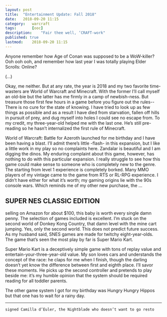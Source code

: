 ```yaml
---
layout: post
title: 	"Entertainment Update: Fall 2018"
date:	2018-09-20 11:15
category:	warcraft
tags:		[ooc] 
description: 	"Fair thee well, ‘CRAFT-work"
published: true
lastmod:	2018-09-20 11:15
---
```


Anyone remember how Age of Conan was supposed to be a WoW-killer? Ooh ooh ooh, and remember how last year I was totally playing Elder Scrolls: Online?

(...)

Okay, me neither. But at any rate, the year is 2018 and my two favorite time-wasters are World of Warcraft and Minecraft. With the former I’ll call myself an old-bie but the latter has me firmly in a camp of newbish-ness. But treasure those first few hours in a game before you figure out the rules--There is no cure for the state of knowing. I have tried to look up as few things as possible and as a result I have died from starvation, fallen off hills in pursuit of prey, and dug myself into holes I could see no escape from. To my credit, my three-year-old helped me with the last one. He’s still pre-reading so he hasn’t internalized the first rule of Minecraft.

World of Warcraft: Battle for Azeroth launched for me birthday and I have been having a blast. I’ll admit there’s little -flash- in this expansion, but I like a little work in my play so no complaints here. Zandalar is beautiful and I am digging the dinos. My enduring complaint about this game, however, has nothing to do with this particular expansion. I really struggle to see how this game could make sense to someone who is completely new to the genre. The starting from level 1 experience is completely borked. Many MMO players of my vintage came to the game from RTS or RL-RPG experience. I didn’t have either for what it’s worth; my gaming origins lie with the 90s console wars. Which reminds me of my other new purchase, the …

## SUPER NES CLASSIC EDITION

selling on Amazon for about $100, this baby is worth every single damn penny. The selection of games included is excellent. I’m stuck on the second world of Donkey Kong Country, that damn level with the mine cart jumping. Yes, only the second world. This does not predict future success. As my husband said, SNES games are made for twitchy eight-year-olds. The game that’s seen the most play by far is Super Mario Kart. 

Super Mario Kart is a deceptively simple game with tons of replay value and entertain-your-three-year-old value. My son loves cars and understands the concept of the race: he claps for me when I finish, though the darling doesn’t yet know the difference between first and eighth place. I’ll savor these moments. He picks up the second controller and pretends to play beside me: it’s my humble opinion that the system should be required reading for all toddler parents. 

The other game system I got for my birthday was Hungry Hungry Hippos but that one has to wait for a rainy day.

*****
`signed Camilla d’Euler, the Nightblade who doesn’t want to go resto`
